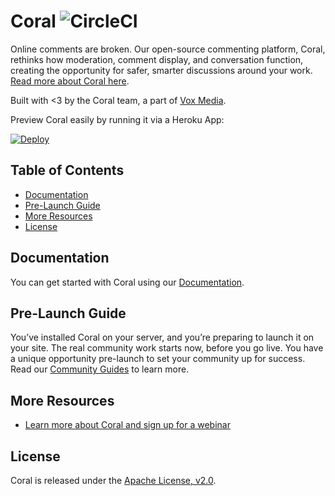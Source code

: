 # Coral ![CircleCI](https://img.shields.io/circleci/project/github/coralproject/talk.svg)

Online comments are broken. Our open-source commenting platform, Coral, rethinks
how moderation, comment display, and conversation function, creating the
opportunity for safer, smarter discussions around your work.
[Read more about Coral here](https://coralproject.net/talk).

Built with <3 by the Coral team, a part of [Vox Media](https://product.voxmedia.com/).

Preview Coral easily by running it via a Heroku App:

[![Deploy](https://www.herokucdn.com/deploy/button.svg)](https://heroku.com/deploy?template=https://github.com/coralproject/talk)

<!-- START doctoc generated TOC please keep comment here to allow auto update -->
<!-- DON'T EDIT THIS SECTION, INSTEAD RE-RUN doctoc TO UPDATE -->
## Table of Contents

- [Documentation](#documentation)
- [Pre-Launch Guide](#pre-launch-guide)
- [More Resources](#more-resources)
- [License](#license)

<!-- END doctoc generated TOC please keep comment here to allow auto update -->

## Documentation

You can get started with Coral using our [Documentation](https://docs.coralproject.net/talk/).

## Pre-Launch Guide

You’ve installed Coral on your server, and you’re preparing to launch it on your site. The real community work starts now, before you go live. You have a unique opportunity pre-launch to set your community up for success. Read our [Community Guides](https://guides.coralproject.net/start-here/) to learn more.

## More Resources

- [Learn more about Coral and sign up for a webinar](https://coralproject.net/)

## License

Coral is released under the [Apache License, v2.0](/LICENSE).
